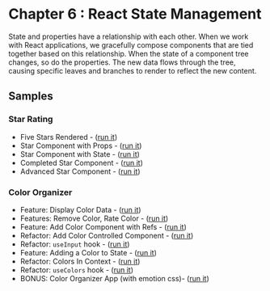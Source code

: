 # Chapter 6 : React State Management

State and properties have a relationship with each other. When we work with React applications, we gracefully compose components that are tied together based on this relationship. When the state of a component tree changes, so do the properties. The new data flows through the tree, causing specific leaves and branches to render to reflect the new content.

## Samples

### Star Rating

- Five Stars Rendered - ([run it](https://codesandbox.io/s/learning-react-star-rating-1-h7byq?file=/src/StarRating.js))
- Star Component with Props - ([run it](https://codesandbox.io/s/learning-react-star-rating-2-zbkuu?file=/src/App.js))
- Star Component with State - ([run it](https://codesandbox.io/s/learning-react-star-rating-3-tpmr9?file=/src/StarRating.js))
- Completed Star Component - ([run it](https://codesandbox.io/s/learning-react-star-rating-4-gxvb5?file=/src/Star.js))
- Advanced Star Component - ([run it](https://codesandbox.io/s/learning-react-star-rating-5-86ngm?file=/src/StarRating.js))

### Color Organizer

- Feature: Display Color Data - ([run it](https://codesandbox.io/s/learning-react-color-organizer-1-5r8tr?file=/src/App.js))
- Features: Remove Color, Rate Color - ([run it](https://codesandbox.io/s/learning-react-color-organizer-2-iytxb?file=/src/App.js))
- Feature: Add Color Component with Refs - ([run it](https://codesandbox.io/s/learning-react-color-organizer-3-kkyn0?file=/src/AddColorForm.js))
- Refactor: Add Color Controlled Component - ([run it](https://codesandbox.io/s/learning-react-color-organizer-4-sudge?file=/src/AddColorForm.js))
- Refactor: `useInput` hook - ([run it](https://codesandbox.io/s/learning-react-color-organizer-5-umj5q?file=/src/hooks.js))
- Feature: Adding a Color to State - ([run it](https://codesandbox.io/s/learning-react-color-organizer-6-ewxpp?file=/src/App.js))
- Refactor: Colors In Context - ([run it](https://codesandbox.io/s/learning-react-color-organizer-7-lg9y3?file=/src/index.js))
- Refactor: `useColors` hook - ([run it](https://codesandbox.io/s/learning-react-color-organizer-8-jqchd?file=/src/ColorProvider.js))
- BONUS: Color Organizer App (with emotion css)- ([run it](https://codesandbox.io/s/learning-react-color-organizer-9-ypf8r?file=/src/ColorList.js))
